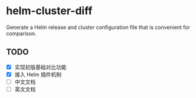 # helm-cluster-diff

Generate a Helm release and cluster configuration file that is convenient for comparison.

## TODO

- [x] 实现初版基础对比功能
- [x] 接入 Helm 插件机制
- [ ] 中文文档
- [ ] 英文文档
